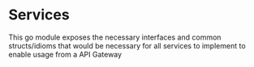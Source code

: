 # Services

This go module exposes the necessary interfaces and common structs/idioms that would be necessary for all services to implement
to enable usage from a API Gateway